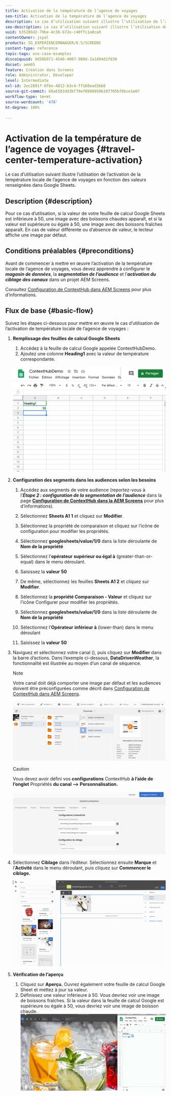 ```yaml
---
title: Activation de la température de l’agence de voyages
seo-title: Activation de la température de l’agence de voyages
description: Le cas d’utilisation suivant illustre l’utilisation de l’activation de la température locale de l’agence de voyages en fonction des valeurs renseignées dans Google Sheets.
seo-description: Le cas d’utilisation suivant illustre l’utilisation de l’activation de la température locale de l’agence de voyages en fonction des valeurs renseignées dans Google Sheets.
uuid: b35286d2-79be-4c36-b72e-c40ffc1a0ca0
contentOwner: jsyal
products: SG_EXPERIENCEMANAGER/6.5/SCREENS
content-type: reference
topic-tags: use-case-examples
discoiquuid: 9d58b971-4540-4007-968d-2a1d94d1fd38
docset: aem65
feature: Création dans Screens
role: Administrator, Developer
level: Intermediate
exl-id: 2ec2891f-0fbe-4812-b3c4-ff160ead36b8
source-git-commit: 60a6583dd3bf79ef09099506107705bf0bce1e07
workflow-type: tm+mt
source-wordcount: '478'
ht-degree: 100%

---
```


# Activation de la température de l’agence de voyages {#travel-center-temperature-activation}

Le cas d’utilisation suivant illustre l’utilisation de l’activation de la température locale de l’agence de voyages en fonction des valeurs renseignées dans Google Sheets.

## Description {#description}

Pour ce cas d’utilisation, si la valeur de votre feuille de calcul Google Sheets est inférieure à 50, une image avec des boissons chaudes apparaît, et si la valeur est supérieure ou égale à 50, une image avec des boissons fraîches apparaît. En cas de valeur différente ou d’absence de valeur, le lecteur affiche une image par défaut.

## Conditions préalables {#preconditions}

Avant de commencer à mettre en œuvre l’activation de la température locale de l’agence de voyages, vous devez apprendre à configurer le ***magasin de données***, la ***segmentation de l’audience*** et l’***activation du ciblage des canaux*** dans un projet AEM Screens.

Consultez [Configuration de ContextHub dans AEM Screens](configuring-context-hub.md) pour plus d’informations.

## Flux de base {#basic-flow}

Suivez les étapes ci-dessous pour mettre en œuvre le cas d’utilisation de l’activation de température locale de l’agence de voyages :

1. **Remplissage des feuilles de calcul Google Sheets**

   1. Accédez à la feuille de calcul Google appelée ContextHubDemo.
   1. Ajoutez une colonne **Heading1** avec la valeur de température correspondante.

   ![screen_shot_2019-05-08at112911am](assets/screen_shot_2019-05-08at112911am.png)

1. **Configuration des segments dans les audiences selon les besoins**

   1. Accédez aux segments de votre audience (reportez-vous à l’***Étape 2 : configuration de la segmentation de l’audience*** dans la page **[Configuration de ContextHub dans la AEM Screens](configuring-context-hub.md)** pour plus d’informations).

   1. Sélectionnez **Sheets A1 1** et cliquez sur **Modifier**.

   1. Sélectionnez la propriété de comparaison et cliquez sur l’icône de configuration pour modifier les propriétés.
   1. Sélectionnez **googlesheets/value/1/0** dans la liste déroulante de **Nom de la propriété**

   1. Sélectionnez l’**opérateur** **supérieur ou égal à** (greater-than-or-equal) dans le menu déroulant.

   1. Saisissez la **valeur** **50**

   1. De même, sélectionnez les feuilles **Sheets A1 2** et cliquez sur **Modifier**.

   1. Sélectionnez la **propriété Comparaison - Valeur** et cliquez sur l’icône Configurer pour modifier les propriétés.
   1. Sélectionnez **googlesheets/value/1/0** dans la liste déroulante de **Nom de la propriété**

   1. Sélectionnez l’**Opérateur** **inférieur à** (lower-than) dans le menu déroulant

   1. Saisissez la **valeur** **50**

1. Naviguez et sélectionnez votre canal (), puis cliquez sur **Modifier** dans la barre d’actions. Dans l’exemple ci-dessous, **DataDrivenWeather**, la fonctionnalité est illustrée au moyen d’un canal de séquence.

   >[!NOTE]
   >
   >Votre canal doit déjà comporter une image par défaut et les audiences doivent être préconfigurées comme décrit dans [Configuration de ContextHub dans AEM Screens](configuring-context-hub.md).

   ![screen_shot_2019-05-08at113022am](assets/screen_shot_2019-05-08at113022am.png)

   >[!CAUTION]
   >
   >Vous devez avoir défini vos **configurations** ContextHub **à l’aide de l’onglet** Propriétés **du canal -->** **Personnalisation.**

   ![screen_shot_2019-05-08at114106am](assets/screen_shot_2019-05-08at114106am.png)

1. Sélectionnez **Ciblage** dans l’éditeur. Sélectionnez ensuite **Marque** et l’**Activité** dans le menu déroulant, puis cliquez sur **Commencer le ciblage.**

   ![new_activity3](assets/new_activity3.gif)

1. **Vérification de l’aperçu**

   1. Cliquez sur **Aperçu.** Ouvrez également votre feuille de calcul Google Sheet et mettez à jour sa valeur.
   1. Définissez une valeur inférieure à 50. Vous devriez voir une image de boissons fraîches. Si la valeur dans la feuille de calcul Google est supérieure ou égale à 50, vous devriez voir une image de boisson chaude.
   ![result3](assets/result3.gif)
